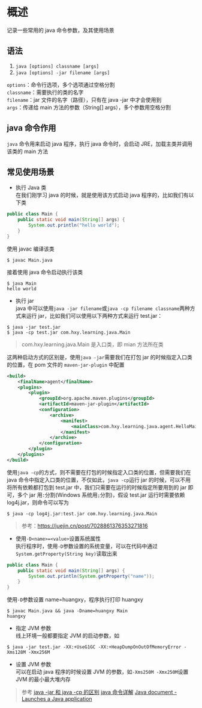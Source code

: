 # 概述
记录一些常用的 java 命令参数，及其使用场景

## 语法
1. `java [options] classname [args]`
2. `java [options] -jar filename [args]`

`options`：命令行选项，多个选项通过空格分割  
`classname`：需要执行的类的名字  
`filename`：jar 文件的名字（路径），只有在 java -jar 中才会使用到  
`args`：传递给 main 方法的参数（String[] args），多个参数用空格分割  

## java 命令作用
`java` 命令用来启动 java 程序，执行 java 命令时，会启动 JRE，加载主类并调用该类的 main 方法  

## 常见使用场景
* 执行 Java 类  
在我们刚学习 java 的时候，就是使用该方式启动 java 程序的，比如我们有以下类
```java
public class Main {
    public static void main(String[] args) {
        System.out.println("hello world");
    }
}
```
使用 javac 编译该类  
```
$ javac Main.java
```
接着使用 java 命令启动执行该类  
```
$ java Main
hello world
```

* 执行 jar  
java 中可以使用`java -jar filename`或`java -cp filename classname`两种方式来运行 jar，比如我们可以使用以下两种方式来运行 test.jar：  
```
$ java -jar test.jar
$ java -cp test.jar com.hxy.learning.java.Main
```
> com.hxy.learning.java.Main 是入口类，即 mian 方法所在类

这两种启动方式的区别是，使用`java -jar`需要我们在打包 jar 的时候指定入口类的位置，在 pom 文件的 `maven-jar-plugin` 中配置
```xml
<build>
    <finalName>agent</finalName>
    <plugins>
        <plugin>
            <groupId>org.apache.maven.plugins</groupId>
            <artifactId>maven-jar-plugin</artifactId>
            <configuration>
                <archive>
                    <manifest>
                        <mainClass>com.hxy.learning.java.agent.HelloMain</mainClass>
                    </manifest>
                </archive>
            </configuration>
        </plugin>
    </plugins>
</build>
```

使用`java -cp`的方式，则不需要在打包的时候指定入口类的位置，但需要我们在 java 命令中指定入口类的位置，不仅如此，`java -cp`运行 jar 的时候，可以不用将所有依赖都打包到 test.jar 中，我们只需要在运行的时候指定所要用到的 jar 即可，多个 jar 用`:`分割(Windows 系统用`;`分割)，假设 test.jar 运行时需要依赖 log4j.jar，则命令可以写为
```
$ java -cp log4j.jar:test.jar com.hxy.learning.java.Main
```
> 参考：https://juejin.cn/post/7028861376353271816


* 使用`-D<name>=<value>`设置系统属性  
执行程序时，使用`-D`参数设置的系统变量，可以在代码中通过`System.getProperty(String key)`读取出来
```java
public class Main {
    public static void main(String[] args) {
        System.out.println(System.getProperty("name"));
    }
}
```
使用`-D`参数设置 name=huangxy，程序执行打印 huangxy
```
$ javac Main.java && java -Dname=huangxy Main
huangxy
```

* 指定 JVM 参数  
线上环境一般都要指定 JVM 的启动参数，如
```
$ java -jar test.jar -XX:+UseG1GC -XX:+HeapDumpOnOutOfMemoryError -Xms128M -Xmx256M
```

* 设置 JVM 参数  
可以在启动 java 程序的时候设置 JVM 的参数，如`-Xms250M -Xmx250M`设置 JVM 的最小最大堆内存  

> 参考
> [java -jar 和 java -cp 的区别](https://juejin.cn/post/7028861376353271816)
> [java 命令详解](https://ningg.top/java-command/)
> [Java document - Launches a Java application](https://docs.oracle.com/javase/8/docs/technotes/tools/unix/java.html#BABDJJFI)